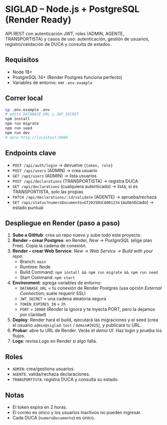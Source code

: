 # SIGLAD – Node.js + PostgreSQL (Render Ready)

API REST con autenticación JWT, roles (ADMIN, AGENTE, TRANSPORTISTA) y casos de uso: autenticación, gestión de usuarios, registro/validación de DUCA y consulta de estados.

## Requisitos
- Node 18+
- PostgreSQL 14+ (Render Postgres funciona perfecto)
- Variables de entorno: ver `.env.example`

## Correr local
```bash
cp .env.example .env
# edita DATABASE_URL y JWT_SECRET
npm install
npm run migrate
npm run seed
npm run dev
# abre http://localhost:8080
```

## Endpoints clave
- `POST /api/auth/login` → devuelve `{token, role}`
- `POST /api/users` (ADMIN) → crea usuario
- `GET /api/users` (ADMIN) → lista usuarios
- `POST /api/declarations` (TRANSPORTISTA) → registra DUCA
- `GET /api/declarations` (cualquiera autenticado) → lista; si es TRANSPORTISTA, solo las propias
- `PATCH /api/declarations/:id/validate` (AGENTE) → aprueba/rechaza
- `GET /api/status?numeroDocumento=GT2025DUCA001234` (autenticado) → estado puntual

## Despliegue en Render (paso a paso)
1. **Sube a GitHub**: crea un repo nuevo y sube todo este proyecto.
2. **Render – crear Postgres**: en Render, *New → PostgreSQL* (elige plan Free). Copia la cadena de conexión.
3. **Render – crear Web Service**: *New → Web Service → Build with your repo*.
   - Branch: `main`
   - Runtime: Node
   - Build Command: `npm install && npm run migrate && npm run seed`
   - Start Command: `npm start`
4. **Environment**: agrega variables de entorno:
   - `DATABASE_URL` = tu conexión de Render Postgres (usa opción *External Connection*; suele requerir SSL)
   - `JWT_SECRET` = una cadena aleatoria segura
   - `TOKEN_EXPIRES_IN` = `2h`
   - `PORT` = `10000` (Render la ignora y te inyecta PORT, pero la dejamos por claridad)
5. **Deploy**: Render hará el build, ejecutará las migraciones y el seed (crea el usuario `admin@siglad.test` / `Admin#2025`), y publicará tu URL.
6. **Probar**: abre tu URL de Render. Verás el *demo UI*. Haz login y prueba los flujos.
7. **Logs**: revisa *Logs* en Render si algo falla.

## Roles
- `ADMIN`: crea/gestiona usuarios.
- `AGENTE`: valida/rechaza declaraciones.
- `TRANSPORTISTA`: registra DUCA y consulta su estado.

## Notas
- El token expira en 2 horas.
- El correo es único y los usuarios inactivos no pueden ingresar.
- Cada DUCA (`numeroDocumento`) es único.
